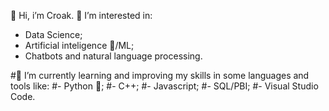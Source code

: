 👋 Hi, i’m Croak. 💞️ I’m interested in:

- Data Science;
- Artificial inteligence 🤖/ML;
- Chatbots and natural language processing.

#🌱 I’m currently learning and improving my skills in some languages and tools like:
#- Python 🐍;
#- C++;
#- Javascript;
#- SQL/PBI;
#- Visual Studio Code.
